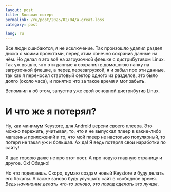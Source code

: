 ```yaml
---
layout: post
title: Большая потеря
permalink: /ru/post/2025/02/04/a-great-loss
category: post

lang: ru
---
```


Все люди ошибаются, я не исключение. Так произошло удалил раздел диска с моими проектами,
перед этим конечно сохранив данные на нём. Но делал я это всё на загрузочной флешке с
дистрибутивом Linux. Так уж вышло, что эти данные я сохранил в домашнюю папку на загрузочной 
флешке, а перед перезагрузкой, я и забыл про эти данные, так как я переносил стартовый сектор
одного из разделов, это было долго (около часа), и понятно что за такое время я мог забыть.

Вспомнил я об этом, запустив уже свой основной дистрибутив Linux.
# И что же я потерял?
Ну, как минимум Keystore, для Android версии своего плеера. Это можно пережить, учитывая, то,
что я не выпускал плеер в какие-либо магазины приложений и то, что мой плеер не настолько
популярный, то потеря не такая уж и большая. Ах да! Я ведь потерял свои наработки по сайту!

Я щас говорю даже не про этот пост. А про новую главную страницу и другое. Эх! Обидно!

Но что поделаешь. Скоро, думаю создам новый Keystore и буду делать его бэкапы. А также заново
буду улучшать сайт в свободное время.<br>
*Ведь начинание делать что-то заново, это повод сделать это лучше*.